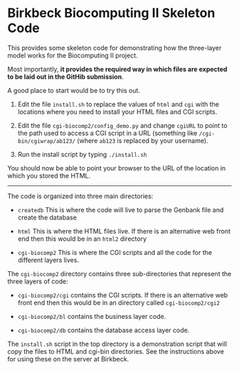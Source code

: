Birkbeck Biocomputing II Skeleton Code
======================================

This provides some skeleton code for demonstrating how the three-layer
model works for the Biocomputing II project.

Most importantly, **it provides the required way in which files are
expected to be laid out in the GitHib submission**.

A good place to start would be to try this out. 

1. Edit the file `install.sh` to replace the values of `html` and `cgi`
with the locations where you need to install your HTML files and CGI
scripts.

2. Edit the file `cgi-biocomp2/config_demo.py` and change `cgiURL` to
point to the path used to access a CGI script in a URL (something like
`/cgi-bin/cgiwrap/ab123/` (where `ab123` is replaced by your username).

3. Run the install script by typing `./install.sh`

You should now be able to point your browser to the URL of the
location in which you stored the HTML.

-----------------------------------------------------------------------

The code is organized into three main directories:

- `createdb` This is where the code will live to parse the Genbank
  file and create the database

- `html` This is where the HTML files live. If there is an alternative
  web front end then this would be in an `html2` directory

- `cgi-biocomp2` This is where the CGI scripts and all the code for
  the different layers lives.

The `cgi-biocomp2` directory contains three sub-directories that
represent the three layers of code:

- `cgi-biocomp2/cgi` contains the CGI scripts. If there is an
  alternative web front end then this would be in an directory called
  `cgi-biocomp2/cgi2`

- `cgi-biocomp2/bl` contains the business layer code.

- `cgi-biocomp2/db` contains the database access layer code.

The `install.sh` script in the top directory is a demonstration script that will copy the files to HTML and cgi-bin directories. See the instructions above for using these on the server at Birkbeck.

